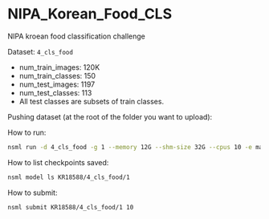 # NIPA_Korean_Food_CLS
NIPA kroean food classification challenge

Dataset: `4_cls_food`
* num_train_images: 120K
* num_train_classes: 150
* num_test_images: 1197
* num_test_classes: 113
* All test classes are subsets of train classes.

Pushing dataset (at the root of the folder you want to upload):

How to run:

```bash
nsml run -d 4_cls_food -g 1 --memory 12G --shm-size 32G --cpus 10 -e main.py
```

How to list checkpoints saved:

```bash
nsml model ls KR18588/4_cls_food/1
```

How to submit:

```bash
nsml submit KR18588/4_cls_food/1 10
```
